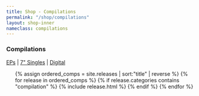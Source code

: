 ```yaml
---
title: Shop - Compilations
permalink: "/shop/compilations"
layout: shop-inner
nameclass: compilations
---
```


<div class="compilations">
    <h3>Compilations</h3>
    <div class="shop-nav"><!-- <a href="{{site.baseurl}}/shop/albums">Albums</a> | --><a href="{{site.baseurl}}/shop/eps">EPs</a> | <a href="{{site.baseurl}}/shop/singles">7" Singles</a> | <a href="{{site.baseurl}}/shop/digital">Digital</a></div> 
    <ul class="comp-list">
            {% assign ordered_comps = site.releases | sort:"title" | reverse %}
            {% for release in ordered_comps  %}
            {% if release.categories contains "compilation" %}
            {% include release.html %}
            {% endif %}
        {% endfor %} 
    </ul>
</div>
